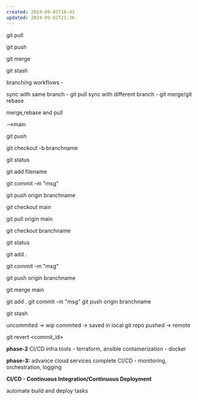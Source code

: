 ```yaml
---
created: 2024-09-01T18:43
updated: 2024-09-01T21:36
---
```


git pull

git push

git merge

git stash

branching workflows - 

sync with same branch - git pull
sync with different branch - git merge/git rebase

merge,rebase and pull

-->main

git push

git checkout -b branchname

git status

git add filename

git commit -m "msg"

git push origin branchname


git checkout main

git pull origin main

git checkout branchname

git status

git add .

git commit -m "msg"

git push origin branchname

git merge main


git add .
git commit -m "msg"
git push origin branchname

git stash

uncommited -> wip
commited -> saved in local git repo
pushed -> remote

git revert <commit_id>

**phase-2**
CI/CD 
infra tools - terraform, ansible
containerization - docker

**phase-3:**
advance cloud services
complete CI/CD - monitoring, orchestration, logging


**CI/CD - Continuous Integration/Continuous Deployment**

automate build and deploy tasks








